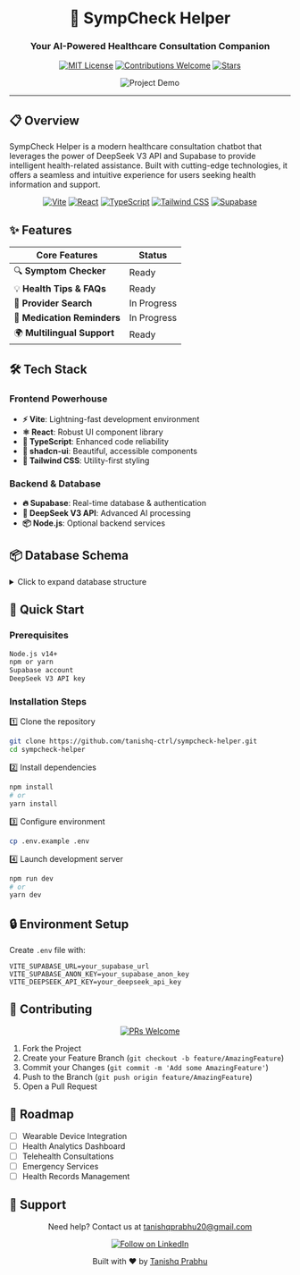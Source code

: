 <div align="center">

# 🏥 SympCheck Helper

### Your AI-Powered Healthcare Consultation Companion

[![MIT License](https://img.shields.io/badge/License-MIT-green.svg)](https://choosealicense.com/licenses/mit/)
[![Contributions Welcome](https://img.shields.io/badge/contributions-welcome-brightgreen.svg?style=flat)](https://github.com/tanishq-ctrl/sympcheck-helper/issues)
[![Stars](https://img.shields.io/github/stars/tanishq-ctrl/sympcheck-helper?style=social)](https://github.com/tanishq-ctrl/sympcheck-helper/stargazers)


![Project Demo](https://via.placeholder.com/800x400?text=SympCheck+Helper+Demo)

</div>

---

## 📋 Overview

SympCheck Helper is a modern healthcare consultation chatbot that leverages the power of DeepSeek V3 API and Supabase to provide intelligent health-related assistance. Built with cutting-edge technologies, it offers a seamless and intuitive experience for users seeking health information and support.

<div align="center">

[![Vite](https://img.shields.io/badge/Vite-646CFF?style=for-the-badge&logo=vite&logoColor=white)](https://vitejs.dev/)
[![React](https://img.shields.io/badge/React-61DAFB?style=for-the-badge&logo=react&logoColor=black)](https://reactjs.org/)
[![TypeScript](https://img.shields.io/badge/TypeScript-3178C6?style=for-the-badge&logo=typescript&logoColor=white)](https://www.typescriptlang.org/)
[![Tailwind CSS](https://img.shields.io/badge/Tailwind_CSS-38B2AC?style=for-the-badge&logo=tailwind-css&logoColor=white)](https://tailwindcss.com/)
[![Supabase](https://img.shields.io/badge/Supabase-3ECF8E?style=for-the-badge&logo=supabase&logoColor=white)](https://supabase.io/)

</div>

## ✨ Features

<div align="center">

| Core Features | Status |
|--------------|--------|
| 🔍 **Symptom Checker** | Ready | 
| 💡 **Health Tips & FAQs** | Ready | 
| 🏥 **Provider Search** | In Progress |
| 💊 **Medication Reminders** | In Progress |
| 🌍 **Multilingual Support** | Ready | 

</div>

## 🛠️ Tech Stack

### Frontend Powerhouse
- **⚡ Vite**: Lightning-fast development environment
- **⚛️ React**: Robust UI component library
- **📘 TypeScript**: Enhanced code reliability
- **🎯 shadcn-ui**: Beautiful, accessible components
- **🎨 Tailwind CSS**: Utility-first styling

### Backend & Database
- **🔥 Supabase**: Real-time database & authentication
- **🧠 DeepSeek V3 API**: Advanced AI processing
- **📦 Node.js**: Optional backend services

## 📦 Database Schema

<details>
<summary>Click to expand database structure</summary>

### Users Table
```sql
users (
    user_id: uuid primary key,
    name: text,
    email: text unique,
    language_preference: text,
    health_preferences: jsonb,
    created_at: timestamp with time zone
)
```

### Symptom Logs
```sql
symptom_logs (
    log_id: uuid primary key,
    user_id: uuid references users(user_id),
    symptoms: text,
    bot_response: jsonb,
    created_at: timestamp with time zone
)
```

### Reminders
```sql
reminders (
    reminder_id: uuid primary key,
    user_id: uuid references users(user_id),
    medication_name: text,
    dosage: text,
    reminder_time: timestamp with time zone,
    status: text
)
```
</details>

## 🚀 Quick Start

### Prerequisites
```bash
Node.js v14+
npm or yarn
Supabase account
DeepSeek V3 API key
```

### Installation Steps

1️⃣ Clone the repository
```bash
git clone https://github.com/tanishq-ctrl/sympcheck-helper.git
cd sympcheck-helper
```

2️⃣ Install dependencies
```bash
npm install
# or
yarn install
```

3️⃣ Configure environment
```bash
cp .env.example .env
```

4️⃣ Launch development server
```bash
npm run dev
# or
yarn dev
```

## 🔒 Environment Setup

Create `.env` file with:
```env
VITE_SUPABASE_URL=your_supabase_url
VITE_SUPABASE_ANON_KEY=your_supabase_anon_key
VITE_DEEPSEEK_API_KEY=your_deepseek_api_key
```

## 🤝 Contributing

<div align="center">

[![PRs Welcome](https://img.shields.io/badge/PRs-welcome-brightgreen.svg?style=flat-square)](http://makeapullrequest.com)

</div>

1. Fork the Project
2. Create your Feature Branch (`git checkout -b feature/AmazingFeature`)
3. Commit your Changes (`git commit -m 'Add some AmazingFeature'`)
4. Push to the Branch (`git push origin feature/AmazingFeature`)
5. Open a Pull Request

## 🔮 Roadmap

- [ ] Wearable Device Integration
- [ ] Health Analytics Dashboard
- [ ] Telehealth Consultations
- [ ] Emergency Services
- [ ] Health Records Management

## 💌 Support

<div align="center">

Need help? Contact us at [tanishqprabhu20@gmail.com](mailto:tanishqprabhu20@gmail.com)

[![Follow on LinkedIn](https://img.shields.io/badge/LinkedIn-Follow-blue)](https://www.linkedin.com/in/tanishq-prabhu-b71467166/)



Built with ❤️ by [Tanishq Prabhu](https://github.com/tanishq-ctrl)

</div>
